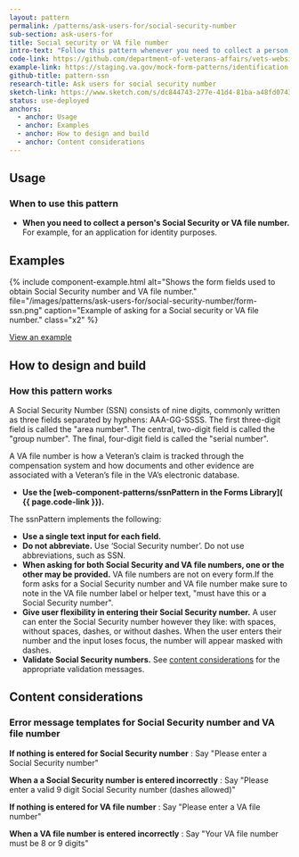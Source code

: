 ```yaml
---
layout: pattern
permalink: /patterns/ask-users-for/social-security-number
sub-section: ask-users-for
title: Social security or VA file number
intro-text: "Follow this pattern whenever you need to collect a person's Social Security or VA file number for an application."
code-link: https://github.com/department-of-veterans-affairs/vets-website/blob/main/src/platform/forms-system/src/js/web-component-patterns/ssnPattern.jsx
example-link: https://staging.va.gov/mock-form-patterns/identification-information
github-title: pattern-ssn
research-title: Ask users for social security number
sketch-link: https://www.sketch.com/s/dc844743-277e-41d4-81ba-a48fd0743952/p/3CB011B6-F1AD-4B21-BF45-B9FE3B033552/canvas
status: use-deployed
anchors:
  - anchor: Usage
  - anchor: Examples
  - anchor: How to design and build
  - anchor: Content considerations
---
```


## Usage

### When to use this pattern

* **When you need to collect a person's Social Security or VA file number.** For example, for an application for identity purposes.

## Examples

{% include component-example.html alt="Shows the form fields used to obtain Social Security number and VA file number." file="/images/patterns/ask-users-for/social-security-number/form-ssn.png" caption="Example of asking for a Social security or VA file number." class="x2" %}

<a class="vads-c-action-link--blue" href="{{ page.example-link }}">
  View an example
</a>

## How to design and build 

### How this pattern works

A Social Security Number (SSN) consists of nine digits, commonly written as three fields separated by hyphens: AAA-GG-SSSS. The first three-digit field is called the "area number". The central, two-digit field is called the "group number". The final, four-digit field is called the "serial number".

A VA file number is how a Veteran’s claim is tracked through the compensation system and how documents and other evidence are associated with a Veteran’s file in the VA’s electronic database.

* **Use the [web-component-patterns/ssnPattern in the Forms Library]( {{ page.code-link }}).**

The ssnPattern implements the following:

* **Use a single text input for each field.**
* **Do not abbreviate.** Use ‘Social Security number’. Do not use abbreviations, such as SSN.
* **When asking for both Social Security and VA file numbers, one or the other may be provided.** VA file numbers are not on every form.If the form asks for a Social Security number and VA file number make sure to note in the VA file number label or helper text, "must have this or a Social Security number".
* **Give user flexibility in entering their Social Security number.** A user can enter the Social Security number however they like: with spaces, without spaces, dashes, or without dashes. When the user enters their number and the input loses focus, the number will appear masked with dashes. 
* **Validate Social Security numbers.** See [content considerations](#content-considerations) for the appropriate validation messages.

## Content considerations

### Error message templates for Social Security number and VA file number

**If nothing is entered for Social Security number**
: Say "Please enter a Social Security number"

**When a a Social Security number is entered incorrectly**
: Say "Please enter a valid 9 digit Social Security number (dashes allowed)"

**If nothing is entered for VA file number**
: Say "Please enter a VA file number"

**When a VA file number is entered incorrectly**
: Say "Your VA file number must be 8 or 9 digits"